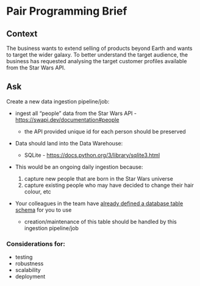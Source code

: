 # Pair Programming Brief 


## Context

The business wants to extend selling of products beyond Earth and wants to target the wider galaxy. To better understand the target audience, the business has requested analysing the target customer profiles available from the Star Wars API.


## Ask

Create a new data ingestion pipeline/job: 

* ingest all “people” data from the Star Wars API - https://swapi.dev/documentation#people
    * the API provided unique id for each person should be preserved
    
* Data should land into the Data Warehouse:
    * SQLite - https://docs.python.org/3/library/sqlite3.html

* This would be an ongoing daily ingestion because:

   1. capture new people that are born in the Star Wars universe
   1. capture existing people who may have decided to change their hair colour, etc

* Your colleagues in the team have [already defined a database table schema](./gists.md#sql-statements) for you to use
    * creation/maintenance of this table should be handled by this ingestion pipeline/job


### Considerations for:

* testing
* robustness
* scalability
* deployment
